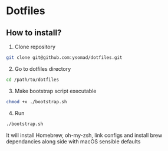 # Dotfiles

## How to install?

1. Clone repository
```sh
git clone git@github.com:ysomad/dotfiles.git
```

2. Go to dotfiles directory
```sh
cd /path/to/dotfiles
```

3. Make bootstrap script executable
```sh
chmod +x ./bootstrap.sh
```

4. Run
```sh
./bootstrap.sh
```
It will install Homebrew, oh-my-zsh, link configs and install brew dependancies along side with macOS sensible defaults

